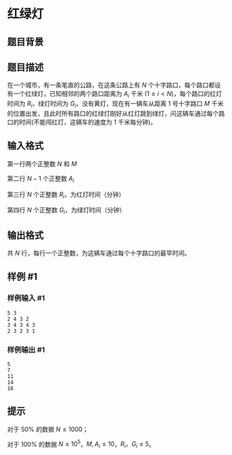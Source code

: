 # 红绿灯

## 题目背景



## 题目描述

在一个城市，有一条笔直的公路，在这条公路上有 $N$ 个十字路口，每个路口都设有一个红绿灯，已知相邻的两个路口距离为 $A_i$ 千米 $(1\le i < N)$，每个路口的红灯时间为 $R_i$，绿灯时间为 $G_i$，没有黄灯，现在有一辆车从距离 $1$ 号十字路口 $M$ 千米的位置出发，且此时所有路口的红绿灯刚好从红灯跳到绿灯，问这辆车通过每个路口的时间(不能闯红灯，这辆车的速度为 $1$ 千米每分钟)。


## 输入格式

第一行两个正整数 $N$ 和 $M$

第二行 $N-1$ 个正整数 $A_i$

第三行 $N$ 个正整数 $R_i$，为红灯时间（分钟）

第四行 $N$ 个正整数 $G_i$，为绿灯时间（分钟）


## 输出格式

共 $N$ 行，每行一个正整数，为这辆车通过每个十字路口的最早时间。


## 样例 #1

### 样例输入 #1
```
5 3
2 4 3 2
3 4 3 4 3
2 3 2 3 1
```

### 样例输出 #1

```
5
7
11
14
16
```

## 提示

对于 $50\%$ 的数据   $N\le 1000$；

对于 $100\%$ 的数据   $N\le 10^5$，$M,A_i\le 10$，$R_i，G_i\le 5$。

